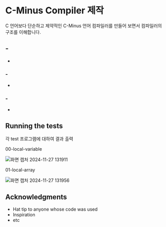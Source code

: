 # C-Minus Compiler 제작

C 언어보다 단순하고 제약적인 C-Minus 언어 컴파일러를 만들어 보면서 컴파일러의 구조를 이해합니다.

## -

-

### -

-

### -

-

## Running the tests
각 test 프로그램에 대하여 결과 출력

00-local-variable
 
![화면 캡처 2024-11-27 131911](https://github.com/user-attachments/assets/18d82b0b-7fa5-4085-925a-55bf29edefff)


01-local-array

![화면 캡처 2024-11-27 131956](https://github.com/user-attachments/assets/5ad84f77-d6a7-4584-80c0-e257e136ea78)


## Acknowledgments

* Hat tip to anyone whose code was used
* Inspiration
* etc

